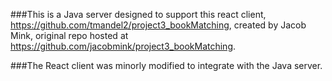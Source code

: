 ###This is a Java server designed to support this react client, https://github.com/tmandel2/project3_bookMatching, created by Jacob Mink, original repo hosted at https://github.com/jacobmink/project3_bookMatching.

###The React client was minorly modified to integrate with the Java server.
